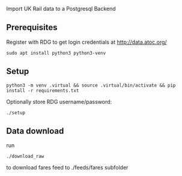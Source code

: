 Import UK Rail data to a Postgresql Backend

## Prerequisites

Register with RDG to get login credentials at http://data.atoc.org/

```
sudo apt install python3 python3-venv

```
## Setup

```
python3 -m venv .virtual && source .virtual/bin/activate && pip install -r requirements.txt
```
Optionally store RDG username/password:

```
./setup
```


## Data download

run
```
./download_raw
```
to download fares feed to ./feeds/fares subfolder
